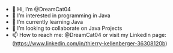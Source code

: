 - 👋 Hi, I’m @DreamCat04
- 👀 I’m interested in programming in Java
- 🌱 I’m currently learning Java
- 💞️ I’m looking to collaborate on Java Projects
- 📫 How to reach me: @DreamCat04 or visit my LinkedIn page: (https://www.linkedin.com/in/thierry-kellenberger-36308120b)

<!---
DreamCat04/DreamCat04 is a ✨ special ✨ repository because its `README.md` (this file) appears on your GitHub profile.
You can click the Preview link to take a look at your changes.
--->
